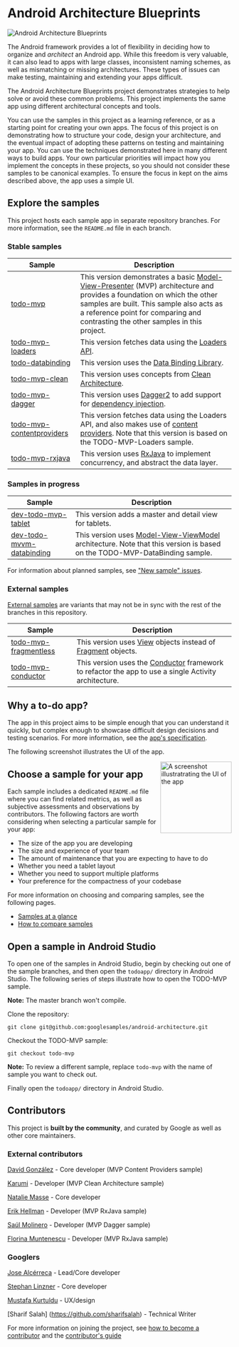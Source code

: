 # Android Architecture Blueprints

<img src="https://github.com/googlesamples/android-architecture/wiki/images/aab-logo.png" alt="Android Architecture Blueprints"/>

The Android framework provides a lot of flexibility in deciding how to organize and <em>architect</em> an Android app. While this freedom is very valuable, it can also lead to apps with large classes, inconsistent naming schemes, as well as mismatching or missing architectures. These types of issues can make testing, maintaining and extending your apps difficult.

The Android Architecture Blueprints project demonstrates strategies to help solve or avoid these common problems. This project implements the same app using different architectural concepts and tools.

You can use the samples in this project as a learning reference, or as a starting point for creating your own apps. The focus of this project is on demonstrating how to structure your code, design your architecture, and the eventual impact of adopting these patterns on testing and maintaining your app. You can use the techniques demonstrated here in many different ways to build apps. Your own particular priorities will impact how you implement the concepts in these projects, so you should not consider these samples to be canonical examples. To ensure the focus in kept on the aims described above, the app uses a simple UI.

## Explore the samples

This project hosts each sample app in separate repository branches. For more information, see the `README.md` file in each branch.

### Stable samples
| Sample | Description |
| ------------- | ------------- |
| [todo-mvp](https://github.com/googlesamples/android-architecture/tree/todo-mvp/) | This version demonstrates a basic [Model-View-Presenter](https://en.wikipedia.org/wiki/Model%E2%80%93view%E2%80%93presenter) (MVP) architecture and provides a foundation on which the other samples are built. This sample also acts as a reference point for comparing and contrasting the other samples in this project. |
| [todo-mvp-loaders](https://github.com/googlesamples/android-architecture/tree/todo-mvp-loaders/) | This version fetches data using the [Loaders API](https://developer.android.com/guide/components/loaders.html). |
| [todo-databinding](https://github.com/googlesamples/android-architecture/tree/todo-databinding/) | This version uses the [Data Binding Library](https://developer.android.com/topic/libraries/data-binding/index.html). |
| [todo-mvp-clean](https://github.com/googlesamples/android-architecture/tree/todo-mvp-clean/) | This version uses concepts from [Clean Architecture](https://8thlight.com/blog/uncle-bob/2012/08/13/the-clean-architecture.html). |
| [todo-mvp-dagger](https://github.com/googlesamples/android-architecture/tree/todo-mvp-dagger/) | This version uses [Dagger2](https://google.github.io/dagger/) to add support for [dependency injection](https://en.wikipedia.org/wiki/Dependency_injection). |
[todo-mvp-contentproviders](https://github.com/googlesamples/android-architecture/tree/todo-mvp-contentproviders/) | This version fetches data using the Loaders API, and also makes use of [content providers](https://developer.android.com/guide/topics/providers/content-providers.html). Note that this version is based on the TODO-MVP-Loaders sample. |
| [todo-mvp-rxjava](https://github.com/googlesamples/android-architecture/tree/todo-mvp-rxjava/) | This version uses [RxJava](https://github.com/ReactiveX/RxJava) to implement concurrency, and abstract the data layer. |


### Samples in progress

| Sample | Description |
| ------------- | ------------- |
| [dev-todo-mvp-tablet](https://github.com/googlesamples/android-architecture/tree/dev-todo-mvp-tablet/) | This version adds a master and detail view for tablets. |
| [dev-todo-mvvm-databinding](https://github.com/googlesamples/android-architecture/tree/dev-todo-mvvm-databinding/) | This version uses [Model-View-ViewModel](https://en.wikipedia.org/wiki/Model%E2%80%93view%E2%80%93viewmodel) architecture. Note that this version is based on the TODO-MVP-DataBinding sample. |

For information about planned samples, see ["New sample" issues](https://github.com/googlesamples/android-architecture/issues?q=is%3Aissue+is%3Aopen+label%3A%22New+sample%22).

### External samples
[External samples](https://github.com/googlesamples/android-architecture/wiki/External-samples) are variants that may not be in sync with the rest of the branches in this repository.

| Sample | Description |
| ------------- | ------------- |
| [todo-mvp-fragmentless](https://github.com/Syhids/android-architecture/tree/todo-mvp-fragmentless) | This version uses [View](https://developer.android.com/reference/android/view/View.html) objects instead of [Fragment](https://developer.android.com/reference/android/app/Fragment.html) objects.|
| [todo-mvp-conductor](https://github.com/grepx/android-architecture/tree/todo-mvp-conductor) | This version uses the [Conductor](https://github.com/bluelinelabs/Conductor) framework to refactor the app to use a single Activity architecture. |

## Why a to-do app?

The app in this project aims to be simple enough that you can understand it quickly, but complex enough to showcase difficult design decisions and testing scenarios. For more information, see the [app's specification](https://github.com/googlesamples/android-architecture/wiki/To-do-app-specification).

The following screenshot illustrates the UI of the app.

<img src="https://github.com/googlesamples/android-architecture/wiki/images/tasks2.png" alt="A screenshot illustratrating the UI of the app" width="160" style="display: inline; float: right"/>

## Choose a sample for your app

Each sample includes a dedicated `README.md` file where you can find related metrics, as well as subjective assessments and observations by contributors. The following factors are worth considering when selecting a particular sample for your app:

* The size of the app you are developing
* The size and experience of your team
* The amount of maintenance that you are expecting to have to do
* Whether you need a tablet layout 
* Whether you need to support multiple platforms
* Your preference for the compactness of your codebase

For more information on choosing and comparing samples, see the following pages.
* [Samples at a glance](https://github.com/googlesamples/android-architecture/wiki/Samples-at-a-glance)
* [How to compare samples](https://github.com/googlesamples/android-architecture/wiki/How-to-compare-samples)

## Open a sample in Android Studio

To open one of the samples in Android Studio, begin by checking out one of the sample branches, and then open the `todoapp/` directory in Android Studio. The following series of steps illustrate how to open the TODO-MVP sample.

**Note:** The master branch won't compile.

Clone the repository:

```
git clone git@github.com:googlesamples/android-architecture.git
```

Checkout the TODO-MVP sample:
  
```
git checkout todo-mvp
```

**Note:** To review a different sample, replace `todo-mvp` with the name of sample you want to check out.

Finally open the `todoapp/` directory in Android Studio.

## Contributors

This project is **built by the community**, and curated by Google as well as other core maintainers.

### External contributors

[David González](http://github.com/malmstein) - Core developer (MVP Content Providers sample)

[Karumi](http://github.com/Karumi) - Developer (MVP Clean Architecture sample)

[Natalie Masse](http://github.com/freewheelnat) - Core developer

[Erik Hellman](https://github.com/ErikHellman) - Developer (MVP RxJava sample)

[Saúl Molinero](https://github.com/saulmm) - Developer (MVP Dagger sample)

[Florina Muntenescu](https://github.com/florina-muntenescu) - Developer (MVP RxJava sample)

### Googlers

[Jose Alcérreca](http://github.com/JoseAlcerreca) - Lead/Core developer

[Stephan Linzner](http://github.com/slinzner) - Core developer

[Mustafa Kurtuldu](https://github.com/mustafa-x) - UX/design

[Sharif Salah] (https://github.com/sharifsalah) - Technical Writer

For more information on joining the project, see [how to become a contributor](https://github.com/googlesamples/android-architecture/blob/master/CONTRIBUTING.md) and the [contributor's guide](https://github.com/googlesamples/android-architecture/wiki/Contributions)
